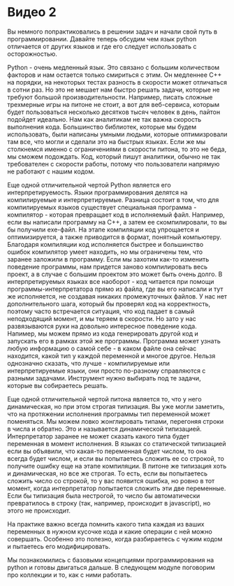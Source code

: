 # Видео 2

Вы немного попрактиковались в решении задач и начали свой путь в программировании. Давайте теперь обсудим чем язык python отличается от других языков и где его следует использовать с осторожностью.

Python - очень медленный язык. Это связано с большим количеством факторов и нам остается только смириться с этим. Он медленнее С++ на порядки, на некоторых тестах разность в скорости может отличаться в сотни раз. Но это не мешает нам быстро решать задачи, которые не требуют большой производительности. Например, писать сложные трехмерные игры на питоне не стоит, а вот для веб-сервиса, которым будет пользоваться несколько десятков тысяч человек в день, пайтон подойдет идеально. Нам как аналитикам не так важна скорость выполнения кода. Большинство библиотек, которые мы будем использовать, были написаны умными людьми, которые оптимизровали там все, что могли и сделали это на быстрых языках. Если же мы столкнемся именно с ограничениями в скорости питона, то это не беда, мы сможем подождать. Код, который пишут аналитики, обычно не так требователен с скорости работы, потому что пользователи напрямую не работают с нашим кодом.

Еще одной отличительной чертой Python является его интерпретируемость. Языки программирования делятся на компилируемые и интерпретируемые. Разница состоит в том, что для компилируемых языков существует специальная программа - компилятор - которая превращает код в исполняемый файл. Например, если вы написали программу на С++, а затем ее скомпилировали, то вы бы получили exe-файл. На этапе компиляции код упрощается и оптимизируется, а также приводится в формат, понятный компьютеру. Благодаря компиляции код исполняется быстрее и большинство ошибок компилятор умеет находить, но мы ограничены тем, что заранее заложили в программу. Если мы захотим как-то изменить поведение программы, нам придется заново компилировать весь проект, а в случае с большим проектом это может быть очень долго.
В интерпретируемых языках все наоборот - код читается при помощи программы-интерпретатора прямо из файла, где вы его написали и тут же исполняется, не создавая никаких промежуточных файлов. У нас нет дополнительного шага, который бы проверял код на корректность, поэтому часто встречается ситуация, что код падает в самый неподходящий момент, и мы теряем в скорости. Но зато у нас развязываются руки на довольно интересное поведение кода. Напимер, мы можем прямо из кода генерировать другой код и запускать его в рамках этой же программы. Программа может узнать любую информацию о самой себе - в каком файле она сейчас находится, какой тип у каждой переменной и многое другое.
Нельзя однозначно сказать, что лучше - компилируемые или интерпретируемые языки, они просто по-разному справляются с разными задачами. Инструмент нужно выбирать под те задачи, которые вы собираетесь решать.

Еще одной отличительной чертой питона является то, что у него динамическая, но при этом строгая типизация. Вы уже могли заметить, что на протяжении исполнения программы тип переменной может поменяться. Мы можем ловко жонглировать типами, перегоняя строки в числа и обратно. Это и называется динамической типизацией. Интерпретатор заранее не может сказать какого типа будет переменная в момент исполнения. В языках со статической типизацией если вы объявили, что какая-то переменная будет числом, то она всегда будет числом, и если вы попытаетесь сложить ее со строкой, то получите ошибку еще на этапе компиляции. В питоне же типизация хоть и динамическая, но все же строгая. То есть, если вы попытаетесь сложить число со строкой, то у вас появится ошибка, но ровно в тот момент, когда интерпретатор попытается сложить эти две переменные. Если бы типизация была нестрогой, то число бы автоматически превратилось в строку (так, например, происходит в javascript), но этого не происходит.

На практике важно всегда помнить какого типа каждая из ваших переменных в нужном кусочке кода и какие операции с ней можно совершать. Особенно это полезно, когда разбираетесь с чужим кодом и пытаетесь его модифицировать.

Мы познакомились с базовыми концепциями программирования на python и готовы двигаться дальше. В следующем модуле поговорим про коллекции и то, как с ними работать.
